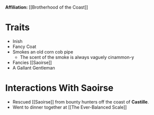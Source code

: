 **Affiliation:** [[Brotherhood of the Coast]]
# Traits
- Inish
- Fancy Coat
- Smokes an old corn cob pipe
	- The scent of the smoke is always vaguely cinammon-y
- Fancies [[Saoirse]]
- A Gallant Gentleman
# Interactions With Saoirse
- Rescued [[Saoirse]] from bounty hunters off the coast of **Castille**.
- Went to dinner together at [[The Ever-Balanced Scale]]